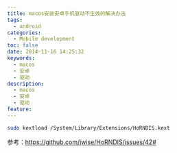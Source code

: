 ```yaml
---
title: macos安装安卓手机驱动不生效的解决办法
tags:
  - android
categories:
  - Mobile development
toc: false
date: 2014-11-16 14:25:32
keywords:
  - macos
  - 安卓
  - 驱动
description:
  - macos
  - 安卓
  - 驱动
feature:
---
```


``` bash
sudo kextload /System/Library/Extensions/HoRNDIS.kext

```

参考：https://github.com/jwise/HoRNDIS/issues/42#

